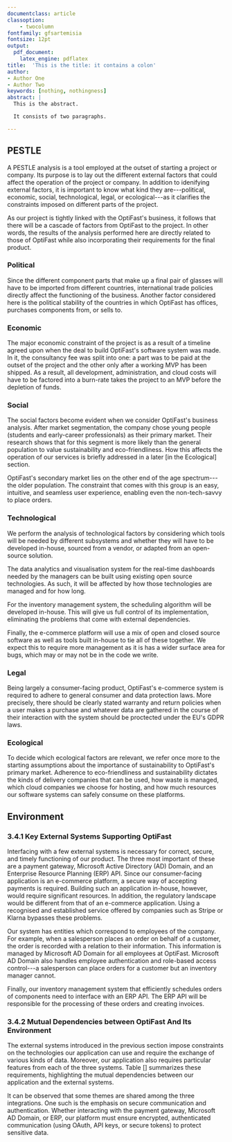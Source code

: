 ```yaml
---
documentclass: article
classoption:
    - twocolumn
fontfamily: gfsartemisia
fontsize: 12pt
output:
  pdf_document: 
    latex_engine: pdflatex
title:  'This is the title: it contains a colon'
author:
- Author One
- Author Two
keywords: [nothing, nothingness]
abstract: |
  This is the abstract.

  It consists of two paragraphs.

---
```


## PESTLE

A PESTLE analysis is a tool employed at the outset of starting a project or company. Its purpose is to lay out the different external factors that could affect the operation of the project or company. In addition to idenifying external factors, it is important to know what kind they are---political, economic, social, technological, legal, or ecological---as it clarifies the constraints imposed on different parts of the project.

As our project is tightly linked with the OptiFast's business, it follows that there will be a cascade of factors from OptiFast to the project. In other words, the results of the analysis performed here are directly related to those of OptiFast while also incorporating their requirements for the final product.

### Political

Since the different component parts that make up a final pair of glasses will have to be imported from different countries, international trade policies directly affect the functioning of the business. Another factor considered here is the political stability of the countries in which OptiFast has offices, purchases components from, or sells to.

### Economic

The major economic constraint of the project is as a result of a timeline agreed upon when the deal to build OptiFast's software system was made. In it, the consultancy fee was split into one: a part was to be paid at the outset of the project and the other only after a working MVP has been shipped. As a result, all development, administration, and cloud costs will have to be factored into a burn-rate takes the project to an MVP before the depletion of funds.

### Social

The social factors become evident when we consider OptiFast's business analysis. After market segmentation, the company chose young people (students and early-career professionals) as their primary market. Their research shows that for this segment is more likely than the general population to value sustainability and eco-friendliness. How this affects the operation of our services is briefly addressed in a later [in the Ecological] section.

OptiFast's secondary market lies on the other end of the age spectrum---the older population. The constraint that comes with this group is an easy, intuitive, and seamless user experience, enabling even the non-tech-savvy to place orders.

### Technological

We perform the analysis of technological factors by considering which tools will be needed by different subsystems and whether they will have to be developed in-house, sourced from a vendor, or adapted from an open-source solution. 

The data analytics and visualisation system for the real-time dashboards needed by the managers can be built using existing open source technologies. As such, it will be affected by how those technologies are managed and for how long.

For the inventory management system, the scheduling algorithm will be developed in-house. This will give us full control of its implementation, eliminating the problems that come with external dependencies.

Finally, the e-commerce platform will use a mix of open and closed source software as well as tools built in-house to tie all of these together. We expect this to require more management as it is has a wider surface area for bugs, which may or may not be in the code we write.

### Legal

Being largely a consumer-facing product, OptiFast's e-commerce system is required to adhere to general consumer and data protection laws. More precisely, there should be clearly stated warranty and return policies when a user makes a purchase and whatever data are gathered in the course of their interaction with the system should be proctected under the EU's GDPR laws.

### Ecological

To decide which ecological factors are relevant, we refer once more to the starting assumptions about the importance of sustainability to OptiFast's primary market. Adherence to eco-friendliness and sustainability dictates the kinds of delivery companies that can be used, how waste is managed, which cloud companies we choose for hosting, and how much resources our software systems can safely consume on these platforms. 


## Environment

### 3.4.1 Key External Systems Supporting OptiFast

Interfacing with a few external systems is necessary for correct, secure, and timely functioning of our product. The three most important of these are a payment gateway, Microsoft Active Directory (AD) Domain, and an Enterprise Resource Planning (ERP) API. Since our consumer-facing application is an e-commerce platform, a secure way of accepting payments is required. Building such an application in-house, however, would require significant resources. In addition, the regulatory landscape would be different from that of an e-commerce application. Using a recognised and established service offered by companies such as Stripe or Klarna bypasses these problems.

Our system has entities which correspond to employees of the company. For example, when a salesperson places an order on behalf of a customer, the order is recorded with a relation to their information. This information is managed by Microsoft AD Domain for all employees at OptiFast. Microsoft AD Domain also handles employee authentication and role-based access control---a salesperson can place orders for a customer but an inventory manager cannot.

Finally, our inventory management system that efficiently schedules orders of components need to interface with an ERP API. The ERP API will be responsible for the processing of these orders and creating invoices.

### 3.4.2 Mutual Dependencies between OptiFast And Its Environment

The external systems introduced in the previous section impose constraints on the technologies our application can use and require the exchange of various kinds of data. Moreover, our application also requires particular features from each of the three systems. Table [] summarizes these requirements, highlighting the mutual dependencies between our application and the external systems. 

[comment]: <> (table here)

It can be observed that some themes are shared among the three integrations. One such is the emphasis on secure communication and authentication. Whether interacting with the payment gateway, Microsoft AD Domain, or ERP, our platform must ensure encrypted, authenticated communication (using OAuth, API keys, or secure tokens) to protect sensitive data.
